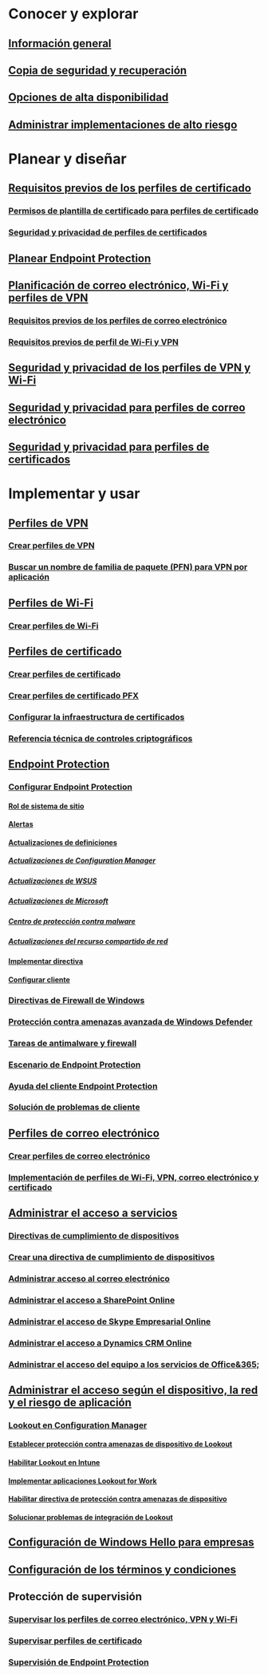 # Conocer y explorar
## [Información general](understand\protect-data-and-site-infrastructure.md)
## [Copia de seguridad y recuperación](understand/backup-and-recovery.md)
## [Opciones de alta disponibilidad](understand/high-availability-options.md)
## [Administrar implementaciones de alto riesgo](understand/settings-to-manage-high-risk-deployments.md)

# Planear y diseñar
## [Requisitos previos de los perfiles de certificado](plan-design/prerequisites-for-certificate-profiles.md)
### [Permisos de plantilla de certificado para perfiles de certificado](plan-design/planning-for-certificate-template-permissions.md)
### [Seguridad y privacidad de perfiles de certificados](plan-design/security-and-privacy-for-certificate-profiles.md)

## [Planear Endpoint Protection](plan-design/planning-for-endpoint-protection.md)

## [Planificación de correo electrónico, Wi-Fi y perfiles de VPN](plan-design/prerequisites-for-email-profiles.md)
### [Requisitos previos de los perfiles de correo electrónico](plan-design/prerequisites-for-email-profiles.md)
### [Requisitos previos de perfil de Wi-Fi y VPN](plan-design/prerequisites-for-wifi-vpn-profiles.md)

## [Seguridad y privacidad de los perfiles de VPN y Wi-Fi](plan-design/security-and-privacy-for-wifi-vpn-profiles.md)

## [Seguridad y privacidad para perfiles de correo electrónico](plan-design/security-and-privacy-for-email-profiles.md)

## [Seguridad y privacidad para perfiles de certificados](plan-design/security-and-privacy-for-certificate-profiles.md)

# Implementar y usar
## [Perfiles de VPN](deploy-use/vpn-profiles.md)
### [Crear perfiles de VPN](deploy-use/create-vpn-profiles.md)
### [Buscar un nombre de familia de paquete (PFN) para VPN por aplicación](deploy-use/find-a-pfn-for-per-app-vpn.md)

## [Perfiles de Wi-Fi](deploy-use/create-wifi-profiles.md)
### [Crear perfiles de Wi-Fi](deploy-use/create-wifi-profiles.md)

## [Perfiles de certificado](deploy-use/introduction-to-certificate-profiles.md)
### [Crear perfiles de certificado](deploy-use/create-certificate-profiles.md)
### [Crear perfiles de certificado PFX](deploy-use/create-pfx-certificate-profiles.md)
### [Configurar la infraestructura de certificados](deploy-use/certificate-infrastructure.md)
### [Referencia técnica de controles criptográficos](deploy-use/cryptographic-controls-technical-reference.md)

## [Endpoint Protection](deploy-use/endpoint-protection.md)
### [Configurar Endpoint Protection](deploy-use/endpoint-protection-configure.md)
#### [Rol de sistema de sitio](deploy-use/endpoint-protection-site-role.md)
#### [Alertas](deploy-use/endpoint-configure-alerts.md)
#### [Actualizaciones de definiciones](deploy-use/endpoint-definition-updates.md)
##### [Actualizaciones de Configuration Manager](deploy-use/endpoint-definitions-configmgr.md)
##### [Actualizaciones de WSUS](deploy-use/endpoint-definitions-wsus.md)
##### [Actualizaciones de Microsoft](deploy-use/endpoint-definitions-microsoft-updates.md)
##### [Centro de protección contra malware](deploy-use/endpoint-definitions-protection-center.md)
##### [Actualizaciones del recurso compartido de red](deploy-use/endpoint-definitions-network.md)

#### [Implementar directiva](deploy-use/endpoint-antimalware-policies.md)
#### [Configurar cliente](deploy-use/endpoint-protection-configure-client.md)

### [Directivas de Firewall de Windows](deploy-use/create-windows-firewall-policies.md)
### [Protección contra amenazas avanzada de Windows Defender](deploy-use/windows-defender-advanced-threat-protection.md)
### [Tareas de antimalware y firewall](deploy-use/endpoint-antimalware-firewall.md)
### [Escenario de Endpoint Protection](deploy-use/scenarios-endpoint-protection.md)
### [Ayuda del cliente Endpoint Protection](deploy-use/endpoint-protection-client-help.md)
### [Solución de problemas de cliente](deploy-use/troubleshoot-endpoint-client.md)

## [Perfiles de correo electrónico](deploy-use/introduction-to-email-profiles.md)
### [Crear perfiles de correo electrónico](deploy-use/create-exchange-activesync-profiles.md)
### [Implementación de perfiles de Wi-Fi, VPN, correo electrónico y certificado](deploy-use/deploy-wifi-vpn-email-cert-profiles.md)

## [Administrar el acceso a servicios](deploy-use/manage-access-to-services.md)
### [Directivas de cumplimiento de dispositivos](deploy-use/device-compliance-policies.md)
### [Crear una directiva de cumplimiento de dispositivos](deploy-use/create-compliance-policy.md)
### [Administrar acceso al correo electrónico](deploy-use/manage-email-access.md)
### [Administrar el acceso a SharePoint Online](deploy-use/manage-sharepoint-online-access.md)
### [Administrar el acceso de Skype Empresarial Online](deploy-use/manage-skype-for-business-online-access.md)
### [Administrar el acceso a Dynamics CRM Online](deploy-use/manage-dynamics-crm-online-access.md)
### [Administrar el acceso del equipo a los servicios de Office&365;](deploy-use/manage-access-to-o365-services-for-pcs-managed-by-sccm.md)
## [Administrar el acceso según el dispositivo, la red y el riesgo de aplicación](deploy-use/configuration-manager-mobile-threat-defense.md)
### [Lookout en Configuration Manager](deploy-use/lookout-mobile-threat-defense-in-configuration-manager.md)
#### [Establecer protección contra amenazas de dispositivo de Lookout](deploy-use/set-up-your-subscription-with-lookout.md)
#### [Habilitar Lookout en Intune](deploy-use/enable-lookout-connection-in-intune.md)
#### [Implementar aplicaciones Lookout for Work](deploy-use/configure-and-deploy-lookout-for-work-apps.md)
#### [Habilitar directiva de protección contra amenazas de dispositivo](deploy-use/enable-device-threat-protection-rule-compliance-policy.md)
#### [Solucionar problemas de integración de Lookout](deploy-use/troubleshoot-lookout-integration.md)

## [Configuración de Windows Hello para empresas](deploy-use/windows-hello-for-business-settings.md)

## [Configuración de los términos y condiciones](../mdm/deploy-use/terms-and-conditions.md)

## Protección de supervisión
### [Supervisar los perfiles de correo electrónico, VPN y Wi-Fi](deploy-use/monitor-wifi-email-vpn-profiles.md)
### [Supervisar perfiles de certificado](deploy-use/monitor-certificate-profiles.md)
### [Supervisión de Endpoint Protection](deploy-use/monitor-endpoint-protection.md)
